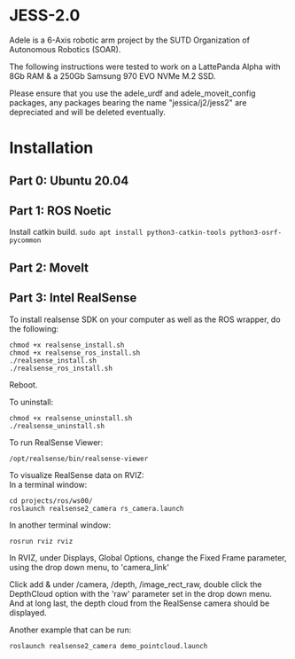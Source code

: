 # JESS-2.0
Adele is a 6-Axis robotic arm project by the SUTD Organization of Autonomous Robotics (SOAR).

The following instructions were tested to work on a LattePanda Alpha with 8Gb RAM & a 250Gb Samsung 970 EVO NVMe M.2 SSD.

Please ensure that you use the adele_urdf and adele_moveit_config packages, any packages bearing the name "jessica/j2/jess2" are depreciated and will be deleted eventually.

# Installation
## Part 0: Ubuntu 20.04

## Part 1: ROS Noetic
Install catkin build.
```sudo apt install python3-catkin-tools python3-osrf-pycommon```

## Part 2: MoveIt

## Part 3: Intel RealSense
To install realsense SDK on your computer as well as the ROS wrapper, do the following:
```
chmod +x realsense_install.sh
chmod +x realsense_ros_install.sh
./realsense_install.sh
./realsense_ros_install.sh
```
Reboot.

To uninstall:
```
chmod +x realsense_uninstall.sh
./realsense_uninstall.sh
```

To run RealSense Viewer:
```
/opt/realsense/bin/realsense-viewer
```

To visualize RealSense data on RVIZ:  
In a terminal window:
```
cd projects/ros/ws00/
roslaunch realsense2_camera rs_camera.launch
```

In another terminal window:
```
rosrun rviz rviz
```

In RVIZ, under Displays, Global Options, change the Fixed Frame parameter, using the drop down menu, to 'camera_link'

Click add & under /camera, /depth, /image_rect_raw, double click the DepthCloud option with the 'raw' parameter set in the drop down menu. And at long last, the depth cloud from the RealSense camera should be displayed.

Another example that can be run:
```
roslaunch realsense2_camera demo_pointcloud.launch 
```

